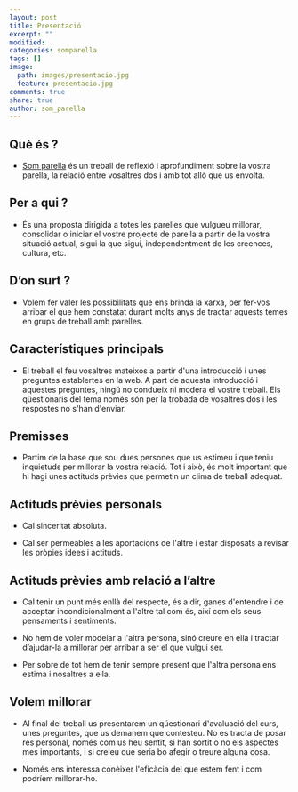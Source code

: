 ```yaml
---
layout: post
title: Presentació
excerpt: ""
modified: 
categories: somparella
tags: []
image:
  path: images/presentacio.jpg
  feature: presentacio.jpg
comments: true
share: true
author: som_parella
---
```


## Què és ?

- <span style="text-decoration: underline;">Som parella</span> és un treball de reflexió i aprofundiment sobre la vostra parella, la relació entre vosaltres dos i amb tot allò que us envolta.

## Per a qui ?

- És una proposta dirigida a totes les parelles que vulgueu millorar, consolidar o iniciar el vostre projecte de parella a partir de la vostra situació actual, sigui la que sigui, independentment de les creences, cultura, etc.

## D’on surt ?

- Volem fer valer les possibilitats que ens brinda la xarxa, per fer-vos arribar el que hem constatat durant molts anys de tractar aquests temes en grups de treball amb parelles.

## Característiques principals

- El treball el feu vosaltres mateixos a partir d'una introducció i unes preguntes establertes en la web.
A part de aquesta introducció i aquestes preguntes, ningú no condueix ni modera el vostre treball. Els qüestionaris del tema només són per la trobada de vosaltres dos i les respostes no s'han d'enviar. 

## Premisses

- Partim de la base que sou dues persones que us estimeu i que teniu inquietuds per millorar la vostra relació. Tot i això, és molt important que hi hagi unes actituds prèvies que permetin un clima de treball adequat.

## Actituds prèvies personals

- Cal sinceritat absoluta. 

- Cal ser permeables a les aportacions de l'altre i estar disposats a revisar les pròpies idees i actituds.

## Actituds prèvies amb relació a l’altre

- Cal tenir un punt més enllà del respecte, és a dir, ganes d'entendre i  de acceptar incondicionalment a l'altre tal com és, així com els seus pensaments i sentiments.

- No hem de voler modelar a l'altra persona, sinó creure en ella i tractar d’ajudar-la a millorar per arribar a ser el que vulgui ser.

- Per sobre de tot hem de tenir sempre present que l'altra persona ens estima i nosaltres a ella.

## Volem millorar

- Al final del treball us presentarem un qüestionari d'avaluació del curs, unes preguntes, que us demanem que contesteu. No es tracta de posar res personal, només com us heu sentit, si han sortit o no els aspectes mes importants, i si creieu que seria bo afegir o treure alguna cosa.

- Només ens interessa conèixer l'eficàcia del que estem fent i com podríem millorar-ho.

